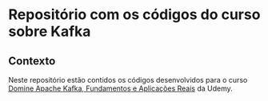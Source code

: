 # Repositório com os códigos do curso sobre Kafka

## Contexto

Neste repositório estão contidos os códigos desenvolvidos para o curso [Domine Apache Kafka, Fundamentos e Aplicações Reais](https://www.udemy.com/course/aprenda-apache-kafka) da Udemy.